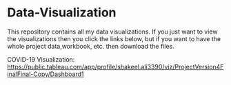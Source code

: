 # Data-Visualization
This repository contains all my data visualizations. If you just want to view the visualizations then you click the links below, but if you want to have the whole project data,workbook, etc. then download the files.

COVID-19 Visualization: https://public.tableau.com/app/profile/shakeel.ali3390/viz/ProjectVersion4FinalFinal-Copy/Dashboard1

